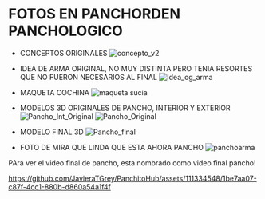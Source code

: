 # FOTOS EN PANCHORDEN PANCHOLOGICO
- CONCEPTOS ORIGINALES
![concepto_v2](https://github.com/JavieraTGrey/PanchitoHub/assets/137658514/8417542a-f02a-4d8f-95d3-c6d67b48b6aa)

- IDEA DE ARMA ORIGINAL, NO MUY DISTINTA PERO TENIA RESORTES QUE NO FUERON NECESARIOS AL FINAL
![Idea_og_arma](https://github.com/JavieraTGrey/PanchitoHub/assets/137658514/9d8518c0-db81-468c-bb2c-013d43e44544)

- MAQUETA COCHINA
![maqueta sucia](https://github.com/JavieraTGrey/PanchitoHub/assets/137658514/76419490-cd27-49be-8eb9-f7f121ea734f)

- MODELOS 3D ORIGINALES DE PANCHO, INTERIOR Y EXTERIOR
![Pancho_Int_Original](https://github.com/JavieraTGrey/PanchitoHub/assets/137658514/4ff5a23b-d76d-4335-86bc-c4983d5f91be)
![Pancho_Original](https://github.com/JavieraTGrey/PanchitoHub/assets/137658514/7f3ed030-f1a5-494d-870b-de4fcf55513c)

- MODELO FINAL 3D
![Pancho_final](https://github.com/JavieraTGrey/PanchitoHub/assets/137658514/aa900bb4-0cac-4714-997a-475b4f340472)

- FOTO DE MIRA QUE LINDA QUE ESTA AHORA PANCHO
![panchoarma](https://github.com/JavieraTGrey/PanchitoHub/assets/137658514/6d2458d7-4b71-438d-b18e-d6deabf91362)

PAra ver el video final de pancho, esta nombrado como video final pancho!

https://github.com/JavieraTGrey/PanchitoHub/assets/111334548/1be7aa07-c87f-4cc1-880b-d860a54a1f4f


